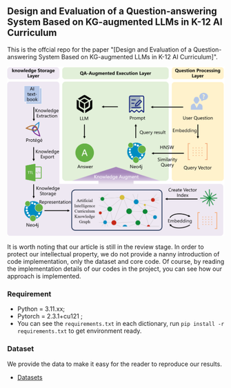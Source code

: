 ## Design and Evaluation of a Question-answering System Based on KG-augmented LLMs in K-12 AI Curriculum

This is the offcial repo for the paper "[Design and Evaluation of a Question-answering System Based on KG-augmented LLMs in K-12 AI Curriculum]".

<div align="center">
  <img src="fig/OverallArchitecture.png" title="Overall Architecture">
</div>


It is worth noting that our article is still in the review stage.
In order to protect our intellectual property, we do not provide a nanny introduction of code implementation,
only the dataset and core code.
Of course, by reading the implementation details of our codes in the project, you can see how our approach is implemented.

### Requirement
* Python = 3.11.xx;
* Pytorch = 2.3.1+cu121 ;
* You can see the `requirements.txt` in each dictionary, run `pip install -r requirements.txt` to get environment ready.

### Dataset
We provide the data to make it easy for the reader to reproduce our results. 

- [Datasets](Dataset/AIC_ThirdGrade123.json)
